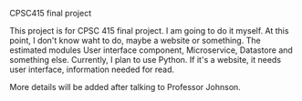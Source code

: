 CPSC415 final project

This project is for CPSC 415 final project. I am going to do it myself.
At this point, I don't know waht to do, maybe a website or something. 
The estimated modules User interface component, Microservice, Datastore and something else.
Currently, I plan to use Python. If it's a website, it needs user interface, information needed for read.

More details will be added after talking to Professor Johnson.
